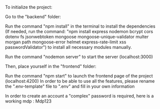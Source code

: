 To initialize the project:

Go to the "backend" folder:

Run the command "npm install" in the terminal to install the dependencies
(If needed, run the command: "npm install express nodemon bcrypt cors dotenv fs jsonwebtoken mongoose mongoose-unique-validator multer morgan path mongoose-error helmet express-rate-limit xss passwordValidator") to install all necessary modules manually.

Run the command "nodemon server" to start the server (localhost:3000)

Then, place yourself in the "frontend" folder:

Run the command "npm start" to launch the frontend page of the project (localhost:4200)
In order to be able to use all the features, please rename the ".env-template" file to ".env" and fill in your own information

In order to create an account a "complex" password is required, here is a working mdp : Mdp123


